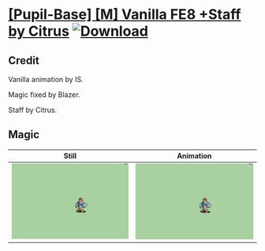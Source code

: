 # [\[Pupil-Base\] \[M\] Vanilla FE8 +Staff by Citrus](./) [![Download](https://img.shields.io/badge/Download--red?style=social&logo=github)](https://minhaskamal.github.io/DownGit/#/home?url=https://github.com/Klokinator/FE-Repo/tree/main/Battle%20Animations%2FMagi%20-%20Nature-Type%2F%5BPupil-Base%5D%20%5BM%5D%20Vanilla%20FE8%20%2BStaff%20by%20Citrus%2F6.%20Magic)

## Credit

Vanilla animation by IS.

Magic fixed by Blazer.

Staff by Citrus.

## Magic

| Still | Animation |
| :---: | :-------: |
| ![Magic still](./Magic_000.png) | ![Magic animation](./Magic.gif) |
